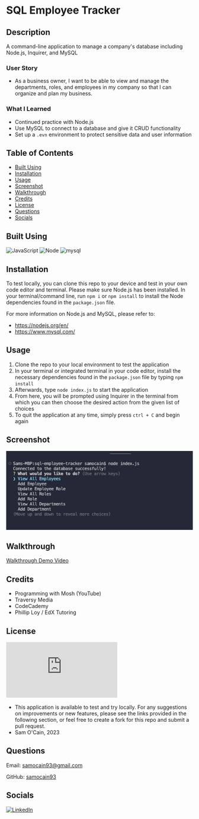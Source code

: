 # SQL Employee Tracker


## Description

A command-line application to manage a company's database including Node.js, Inquirer, and MySQL

### User Story

- As a business owner, I want to be able to view and manage the departments, roles, and employees in my company so that I can organize and plan my business.

### What I Learned
- Continued practice with Node.js
- Use MySQL to connect to a database and give it CRUD functionality
- Set up a `.evn` environment to protect sensitive data and user information



## Table of Contents

- [Built Using](#built-using)
- [Installation](#installation)
- [Usage](#usage)
- [Screenshot](#screenshot)
- [Walkthrough](#walkthrough)
- [Credits](#credits)
- [License](#license)
- [Questions](#questions)
- [Socials](#socials)


## Built Using
![JavaScript](https://img.shields.io/badge/JavaScript-323330?style=for-the-badge&logo=javascript&logoColor=F7DF1E) ![Node](https://img.shields.io/badge/Node.js-339933?style=for-the-badge&logo=nodedotjs&logoColor=white)
![mysql](https://img.shields.io/badge/MySQL-005C84?style=for-the-badge&logo=mysql&logoColor=white)


## Installation

To test locally, you can clone this repo to your device and test in your own code editor and terminal. 
Please make sure Node.js has been installed. In your terminal/command line, run `npm i` or `npm install` to install the Node dependencies found in the `package.json` file.

For more information on Node.js and MySQL, please refer to:  

- https://nodejs.org/en/  
- https://www.mysql.com/


## Usage  

1. Clone the repo to your local environment to test the application
2. In your terminal or integrated terminal in your code editor, install the necessary dependencies found in the `package.json` file by typing `npm install`
3. Afterwards, type `node index.js` to start the application
4. From here, you will be prompted using Inquirer in the terminal from which you can then choose the desired action from the given list of choices
5. To quit the application at any time, simply press `ctrl + C` and begin again 


## Screenshot

![command line screenshot](./assets/images/employee_tracker_screenshot.png)

## Walkthrough

[Walkthrough Demo Video](https://drive.google.com/file/d/151JgOPRuJRk8bJOraRbOwxx_eQOMwlsM/view)



## Credits

- Programming with Mosh (YouTube)
- Traversy Media
- CodeCademy
- Phillip Loy / EdX Tutoring 

## License

[![GitHub license](https://badgen.net/github/license/Naereen/Strapdown.js)](https://github.com/Naereen/StrapDown.js/blob/master/LICENSE)

- This application is available to test and try locally. For any suggestions on improvements or new features, please see the links provided in the following section, or feel free to create a fork for this repo and submit a pull request.
- Sam O'Cain, 2023


## Questions

Email: [samocain93@gmail.com](mailto:samocain93@gmail.com)  

GitHub: [samocain93](https://github.com/samocain93)  

## Socials

[![LinkedIn](https://img.shields.io/badge/LinkedIn-samocain-blue)](https://www.linkedin.com/in/samocain/)
